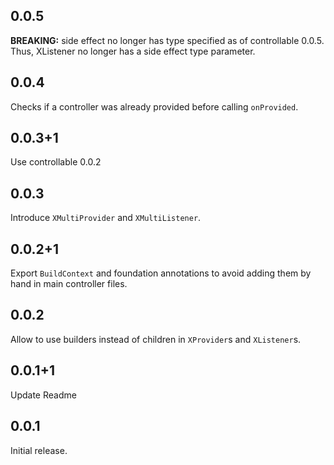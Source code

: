 ## 0.0.5

__BREAKING:__ side effect no longer has type specified as of controllable 0.0.5. Thus, XListener no longer has a side effect type parameter.

## 0.0.4

Checks if a controller was already provided before calling `onProvided`.

## 0.0.3+1

Use controllable 0.0.2

## 0.0.3

Introduce `XMultiProvider` and `XMultiListener`.

## 0.0.2+1

Export `BuildContext` and foundation annotations to avoid adding them by hand in main controller files.

## 0.0.2

Allow to use builders instead of children in `XProvider`s and `XListener`s.

## 0.0.1+1

Update Readme

## 0.0.1

Initial release.
